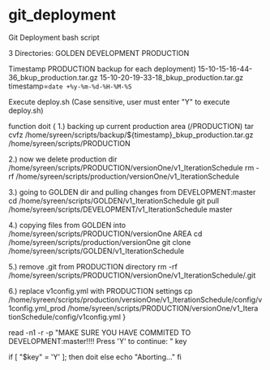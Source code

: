 # git_deployment
Git Deployment bash script

3 Directories:  GOLDEN  DEVELOPMENT PRODUCTION

Timestamp PRODUCTION backup for each deployment)
15-10-15-16-44-36_bkup_production.tar.gz  15-10-20-19-33-18_bkup_production.tar.gz
timestamp=`date +%y-%m-%d-%H-%M-%S`

Execute deploy.sh
(Case sensitive, user must enter "Y" to execute deploy.sh)

function doit
{
1.) backing up current production area (/PRODUCTION)
  tar cvfz /home/syreen/scripts/backup/${timestamp}_bkup_production.tar.gz /home/syreen/scripts/PRODUCTION

2.) now we delete production dir /home/syreen/scripts/PRODUCTION/versionOne/v1_IterationSchedule
  rm -rf /home/syreen/scripts/production/versionOne/v1_IterationSchedule

3.) going to GOLDEN dir and pulling changes from DEVELOPMENT:master
  cd /home/syreen/scripts/GOLDEN/v1_IterationSchedule
  git pull /home/syreen/scripts/DEVELOPMENT/v1_IterationSchedule master
  
4.) copying files from GOLDEN into /home/syreen/scripts/PRODUCTION/versionOne  AREA
  cd /home/syreen/scripts/production/versionOne
  git clone /home/syreen/scripts/GOLDEN/v1_IterationSchedule
  
5.)  remove .git from PRODUCTION directory
  rm -rf /home/syreen/scripts/PRODUCTION/versionOne/v1_IterationSchedule/.git

6.) replace v1config.yml with PRODUCTION settings
  cp /home/syreen/scripts/production/versionOne/v1_IterationSchedule/config/v1config.yml_prod /home/syreen/scripts/PRODUCTION/versionOne/v1_Itera
tionSchedule/config/v1config.yml
}

read -n1 -r -p "MAKE SURE YOU HAVE COMMITED TO DEVELOPMENT:master!!!! Press 'Y' to continue: " key

if [ "$key" = 'Y' ]; then
  doit
else
  echo "Aborting..."
fi

